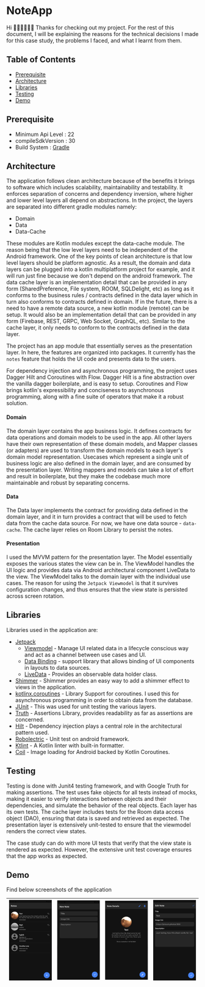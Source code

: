 
# NoteApp

Hi 👋🏼👋🏼👋🏼
Thanks for checking out my project. For the rest of this document, I will be explaining the
reasons for the technical decisions I made for this case study, the problems I faced, and what
I learnt from them.


## Table of Contents
- [Prerequisite](#prerequisite)
- [Architecture](#architecture)
- [Libraries](#libraries)
- [Testing](#testing)
- [Demo](#demo)


## Prerequisite
- Minimum Api Level : 22
- compileSdkVersion : 30
- Build System : [Gradle](https://gradle.org/)


## Architecture

The application follows clean architecture because of the benefits it brings to software which includes scalability, maintainability and testability.
It enforces separation of concerns and dependency inversion, where higher and lower level layers all depend on abstractions.
In the project, the layers are separated into different gradle modules namely:

- Domain
- Data
- Data-Cache

These modules are Kotlin modules except the data-cache module. The reason being that the low level layers need to be independent of the Android framework.
One of the key points of clean architecture is that low level layers should be platform agnostic. As a result, the domain and data layers can be plugged into a kotlin multiplatform project for example, and it will run just fine because we don't depend on the android framework.
The data cache layer is an implementation detail that can be provided in any form (SharedPreference, File system, ROOM, SQLDelight, etc) as long as it conforms to the business rules / contracts defined in the data layer which in turn also conforms to contracts defined in domain.
If in the future, there is a need to have a remote data source, a new kotlin module (remote) can be setup. It would also be an implementation detail that can be provided in any form (Firebase, REST, GRPC, Web Socket, GraphQL, etc).
Similar to the cache layer, it only needs to conform to the contracts defined in the data layer.

The project has an app module that essentially serves as the presentation layer. In here, the features are organized into packages. It currently has the `notes` feature that holds the UI code and presents data to the users.

For dependency injection and asynchronous programming, the project uses Dagger Hilt and Coroutines with Flow. Dagger Hilt is a fine abstraction over the vanilla dagger boilerplate, and is easy to setup.
Coroutines and Flow brings kotlin's expressibility and conciseness to asynchronous programming, along with a fine suite of operators that make it a robust solution.



#### Domain
The domain layer contains the app business logic. It defines contracts for data operations and domain models to be used in the app. All other layers have their own representation of these domain models, and Mapper classes (or adapters) are used to transform the domain models to each layer's domain model representation.
Usecases which represent a single unit of business logic are also defined in the domain layer, and are consumed by the presentation layer.
Writing mappers and models can take a lot of effort and result in boilerplate, but they make the codebase much more maintainable and robust by separating concerns.

#### Data
The Data layer implements the contract for providing data defined in the domain layer,
and it in turn provides a contract that will be used to fetch data from the cache data source.
For now, we have one data source - `data-cache`. The cache layer relies on Room Library to persist the notes.


#### Presentation
I used the MVVM pattern for the presentation layer. The Model essentially exposes
the various states the view can be in. The ViewModel handles the UI logic and provides
data via Android architectural component LiveData to the view. The ViewModel talks to
the domain layer with the individual use cases. The reason for using the `Jetpack Viewmodel` is that it survives configuration changes,
and thus ensures that the view state is persisted across screen rotation.


## Libraries

Libraries used in the application are:

- [Jetpack](https://developer.android.com/jetpack)
  - [Viewmodel](https://developer.android.com/topic/libraries/architecture/viewmodel) - Manage UI related data in a lifecycle conscious way
  and act as a channel between use cases and UI.
  - [Data Binding](https://developer.android.com/topic/libraries/data-binding) - support library that allows binding of UI components in layouts to data sources.
  - [LiveData](https://developer.android.com/topic/libraries/architecture/livedata) - Provides an observable data holder class.
- [Shimmer](https://facebook.github.io/shimmer-android/) - Shimmer provides an easy way to add a shimmer effect to views in the application.
- [kotlinx.coroutines](https://github.com/Kotlin/kotlinx.coroutines) - Library Support for coroutines. I used this for asynchronous programming in order
to obtain data from the database.
- [JUnit](https://junit.org/junit4/) - This was used for unit testing the various layers.
- [Truth](https://truth.dev/) - Assertions Library, provides readability as far as assertions are concerned.
- [Hilt](https://dagger.dev/hilt/) - Dependency injection plays a central role in the architectural pattern used.
- [Robolectric](http://robolectric.org/) - Unit test on android framework.
- [Ktlint](https://github.com/pinterest/ktlint) - A Kotlin linter with built-in formatter.
- [Coil](https://github.com/coil-kt/coil) - Image loading for Android backed by Kotlin Coroutines.


## Testing

Testing is done with Junit4 testing framework, and with Google Truth for making assertions. The test uses fake objects for all tests instead of mocks, making it easier to verify interactions between objects and their dependencies, and simulate the behavior of the real objects.
Each layer has its own tests.
The cache layer includes tests for the Room data access object (DAO), ensuring that data is saved and retrieved as expected.
The presentation layer is extensively unit-tested to ensure that the viewmodel renders the correct view states.

The case study can do with more UI tests that verify that the view state is rendered as expected. However, the extensive unit test coverage ensures that the app works as expected.


## Demo

Find below screenshots of the application

|<img src="images/screen_1.png" width=200/>|<img src="images/screen_2.png" width=200/>|<img src="images/screen_3.png" width=200/>|<img src="images/screen_4.png" width=200/>|
|:----:|:----:|:----:|:----:|



